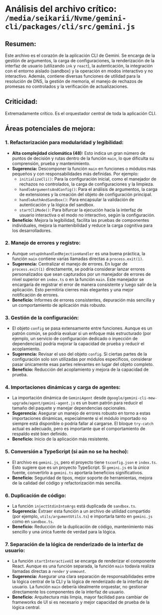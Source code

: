 # Análisis del archivo crítico: `/media/seikarii/Nvme/gemini-cli/packages/cli/src/gemini.js`

## Resumen:
Este archivo es el corazón de la aplicación CLI de Gemini. Se encarga de la gestión de argumentos, la carga de configuraciones, la renderización de la interfaz de usuario (utilizando `ink` y `react`), la autenticación, la integración con el entorno aislado (sandbox) y la operación en modos interactivo y no interactivo. Además, contiene diversas funciones de utilidad para la resolución de DNS, la gestión de memoria, el manejo de rechazos de promesas no controlados y la verificación de actualizaciones.

## Criticidad:
Extremadamente crítico. Es el orquestador central de toda la aplicación CLI.

## Áreas potenciales de mejora:

### 1. Refactorización para modularidad y legibilidad:
*   **Alta complejidad ciclomática (48):** Esto indica un gran número de puntos de decisión y rutas dentro de la función `main`, lo que dificulta su comprensión, prueba y mantenimiento.
*   **Sugerencia:** Descomponer la función `main` en funciones o módulos más pequeños y con responsabilidades más definidas. Por ejemplo:
    *   `initializeCli()`: Para la configuración inicial, como el manejador de rechazos no controlados, la carga de configuraciones y la limpieza.
    *   `handleArgumentsAndConfig()`: Para el análisis de argumentos, la carga de extensiones y la creación del objeto de configuración principal.
    *   `handleAuthAndSandbox()`: Para encapsular la validación de autenticación y la lógica del sandbox.
    *   `startCliMode()`: Para bifurcar la ejecución hacia la interfaz de usuario interactiva o el modo no interactivo, según la configuración.
*   **Beneficio:** Mejora la legibilidad, facilita las pruebas de componentes individuales, mejora la mantenibilidad y reduce la carga cognitiva para los desarrolladores.

### 2. Manejo de errores y registro:
*   Aunque `setupUnhandledRejectionHandler` es una buena práctica, la función `main` contiene varias llamadas directas a `process.exit(1)`.
*   **Sugerencia:** Centralizar el manejo de errores. En lugar de `process.exit(1)` directamente, se podría considerar lanzar errores personalizados que sean capturados por un manejador de errores de nivel superior en `index.ts` o en la función `main`. Este manejador se encargaría de registrar el error de manera consistente y luego salir de la aplicación. Esto permitiría cierres más elegantes y una mejor notificación de errores.
*   **Beneficio:** Informes de errores consistentes, depuración más sencilla y un comportamiento de aplicación más robusto.

### 3. Gestión de la configuración:
*   El objeto `config` se pasa extensamente entre funciones. Aunque es un patrón común, se podría evaluar si un enfoque más estructurado (por ejemplo, un servicio de configuración dedicado o inyección de dependencias) podría mejorar la capacidad de prueba y reducir el acoplamiento.
*   **Sugerencia:** Revisar el uso del objeto `config`. Si ciertas partes de la configuración solo son utilizadas por módulos específicos, considerar pasar únicamente esas partes relevantes en lugar del objeto completo.
*   **Beneficio:** Reducción del acoplamiento y mejora de la capacidad de prueba.

### 4. Importaciones dinámicas y carga de agentes:
*   La importación dinámica de `GeminiAgent` desde `@google/gemini-cli-mew-upgrade/agent/gemini-agent.js` es un buen patrón para reducir el tamaño del paquete y manejar dependencias opcionales.
*   **Sugerencia:** Asegurar un manejo de errores robusto en torno a estas importaciones dinámicas, especialmente si el módulo importado no siempre está disponible o podría fallar al cargarse. El bloque `try-catch` actual es adecuado, pero es importante que el comportamiento de respaldo esté bien definido.
*   **Beneficio:** Inicio de la aplicación más resistente.

### 5. Conversión a TypeScript (si aún no se ha hecho):
*   El archivo es `gemini.js`, pero el proyecto tiene `tsconfig.json` e `index.ts`. Esto sugiere que es un proyecto TypeScript. Si `gemini.js` es la *única* fuente, convertirlo a `gemini.ts` aportaría beneficios significativos.
*   **Beneficio:** Seguridad de tipos, mejor soporte de herramientas, mejora de la calidad del código y refactorización más sencilla.

### 6. Duplicación de código:
*   La función `injectStdinIntoArgs` está duplicada de `sandbox.ts`.
*   **Sugerencia:** Extraer esta función a un archivo de utilidad compartido (por ejemplo, `utils/argumentUtils.ts`) e importarla tanto en `gemini.js` como en `sandbox.ts`.
*   **Beneficio:** Reducción de la duplicación de código, mantenimiento más sencillo y una única fuente de verdad para la lógica.

### 7. Separación de la lógica de renderizado de la interfaz de usuario:
*   La función `startInteractiveUI` se encarga de renderizar el componente React. Aunque es una función separada, la función `main` todavía realiza llamadas directas a `render` y `unmount`.
*   **Sugerencia:** Asegurar una clara separación de responsabilidades entre la lógica central de la CLI y la lógica de renderizado de la interfaz de usuario. La función `main` debería idealmente orquestar, no gestionar directamente los componentes de la interfaz de usuario.
*   **Beneficio:** Arquitectura más limpia, mayor facilidad para cambiar de frameworks de UI si es necesario y mejor capacidad de prueba de la lógica central.
